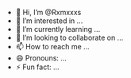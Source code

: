 - 👋 Hi, I’m @Rxmxxxs
- 👀 I’m interested in ...
- 🌱 I’m currently learning ...
- 💞️ I’m looking to collaborate on ...
- 📫 How to reach me ...
- 😄 Pronouns: ...
- ⚡ Fun fact: ...

<!---
Rxmxxxs/Rxmxxxs is a ✨ special ✨ repository because its `README.md` (this file) appears on your GitHub profile.
You can click the Preview link to take a look at your changes.
--->
